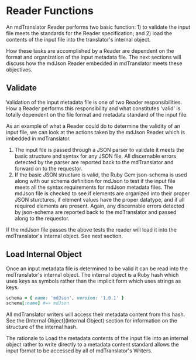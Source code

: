 # Reader Functions

An mdTranslator Reader performs two basic function: 1) to validate the input file meets the standards for the Reader specification; and 2) load the contents of the input file into the translator's internal object.

How these tasks are accomplished by a Reader are dependent on the format and organization of the input metadata file.  The next sections will discuss how the mdJson Reader embedded in mdTranslator meets these objectives.

## Validate

Validation of the input metadata file is one of two Reader responsibilities.  How a Reader performs this responsibility and what constitutes 'valid' is totally dependent on the file format and metadata standard of the input file.

As an example of what a Reader could do to determine the validity of an input file, we can look at the actions taken by the mdJson Reader which is imbedded in mdTranslator.

1. The input file is passed through a JSON parser to validate it meets the basic structure and syntax for any JSON file.  All discernable errors detected by the parser are reported back to the mdTranslator and forward on to the requestor.
2. If the basic JSON structure is valid, the Ruby Gem json-schema is used along with our schema definition for mdJson to test if the input file meets all the syntax requirements for mdJson metadata files.  The mdJson file is checked to see if elements are organized into their proper JSON sturctures, if element values have the proper datatype, and if all required elements are present.  Again, any discernable errors detected by json-schema are reported back to the mdTranslator and passed along to the requestor.

If the mdJson file passes the above tests the reader will load it into the mdTranslator's internal object.  See next section.

## Load Internal Object

Once an input metadata file is determined to be valid it can be read into the mdTranslator's internal object.  The internal object is a Ruby hash which uses keys as symbols rather than the implicit form which uses strings as keys.

````ruby
schema = { name: 'mdJson', version: '1.0.1' }
schema[:name] #=> mdJson
````

All mdTranslator writers will access their metadata content from this hash.  See the [Internal Object](Internal Object) section for information on the structure of the internal hash.

The rationale to Load the metadata contents of the input file into an internal object rather to write directly to a metadata content standard allows the input format to be accessed by all of mdTranslator's Writers.